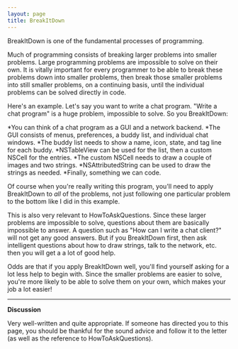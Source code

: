 ```yaml
---
layout: page
title: BreakItDown
---
```


BreakItDown is one of the fundamental processes of programming.

Much of programming consists of breaking larger problems into smaller problems. Large programming problems are impossible to solve on their own. It is vitally important for every programmer to be able to break these problems down into smaller problems, then break those smaller problems into still smaller problems, on a continuing basis, until the individual problems can be solved directly in code.

Here's an example. Let's say you want to write a chat program. "Write a chat program" is a huge problem, impossible to solve. So you BreakItDown:


*You can think of a chat program as a GUI and a network backend.
*The GUI consists of menus, preferences, a buddy list, and individual chat windows.
*The buddy list needs to show a name, icon, state, and tag line for each buddy.
*NSTableView can be used for the list, then a custom NSCell for the entries.
*The custom NSCell needs to draw a couple of images and two strings.
*NSAttributedString can be used to draw the strings as needed.
*Finally, something we can code.


Of course when you're really writing this program, you'll need to apply BreakItDown to *all* of the problems, not just following one particular problem to the bottom like I did in this example.

This is also very relevant to HowToAskQuestions. Since these larger problems are impossible to solve, questions about them are basically impossible to answer. A question such as "How can I write a chat client?" will not get any good answers. But if you BreakItDown first, then ask intelligent questions about how to draw strings, talk to the network, etc. then you will get a a lot of good help.

Odds are that if you apply BreakItDown well, you'll find yourself asking for a lot less help to begin with. Since the smaller problems are easier to solve, you're more likely to be able to solve them on your own, which makes your job a lot easier!

----
**Discussion**

Very well-written and quite appropriate. If someone has directed you to this page, you should be thankful for the sound advice and follow it to the letter (as well as the reference to HowToAskQuestions).

